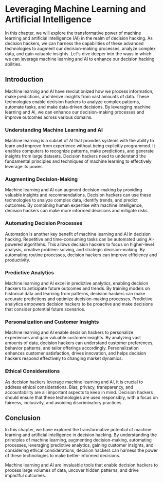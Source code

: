 Leveraging Machine Learning and Artificial Intelligence
================================================================

In this chapter, we will explore the transformative power of machine learning and artificial intelligence (AI) in the realm of decision hacking. As decision hackers, we can harness the capabilities of these advanced technologies to augment our decision-making processes, analyze complex data, and gain valuable insights. Let's dive deeper into the ways in which we can leverage machine learning and AI to enhance our decision hacking abilities.

Introduction
------------

Machine learning and AI have revolutionized how we process information, make predictions, and derive insights from vast amounts of data. These technologies enable decision hackers to analyze complex patterns, automate tasks, and make data-driven decisions. By leveraging machine learning and AI, we can enhance our decision-making processes and improve outcomes across various domains.

### Understanding Machine Learning and AI

Machine learning is a subset of AI that provides systems with the ability to learn and improve from experience without being explicitly programmed. It enables computers to recognize patterns, make predictions, and generate insights from large datasets. Decision hackers need to understand the fundamental principles and techniques of machine learning to effectively leverage its power.

### Augmenting Decision-Making

Machine learning and AI can augment decision-making by providing valuable insights and recommendations. Decision hackers can use these technologies to analyze complex data, identify trends, and predict outcomes. By combining human expertise with machine intelligence, decision hackers can make more informed decisions and mitigate risks.

### Automating Decision Processes

Automation is another key benefit of machine learning and AI in decision hacking. Repetitive and time-consuming tasks can be automated using AI-powered algorithms. This allows decision hackers to focus on higher-level analysis, creative problem-solving, and strategic decision-making. By automating routine processes, decision hackers can improve efficiency and productivity.

### Predictive Analytics

Machine learning and AI excel in predictive analytics, enabling decision hackers to anticipate future outcomes and trends. By training models on historical data and learning from patterns, decision hackers can make accurate predictions and optimize decision-making processes. Predictive analytics empowers decision hackers to be proactive and make decisions that consider potential future scenarios.

### Personalization and Customer Insights

Machine learning and AI enable decision hackers to personalize experiences and gain valuable customer insights. By analyzing vast amounts of data, decision hackers can understand customer preferences, behavior patterns, and tailor offerings accordingly. Personalization enhances customer satisfaction, drives innovation, and helps decision hackers respond effectively to changing market dynamics.

### Ethical Considerations

As decision hackers leverage machine learning and AI, it is crucial to address ethical considerations. Bias, privacy, transparency, and accountability are all important aspects to keep in mind. Decision hackers should ensure that these technologies are used responsibly, with a focus on fairness, inclusivity, and avoiding discriminatory practices.

Conclusion
----------

In this chapter, we have explored the transformative potential of machine learning and artificial intelligence in decision hacking. By understanding the principles of machine learning, augmenting decision-making, automating processes, leveraging predictive analytics, gaining customer insights, and considering ethical considerations, decision hackers can harness the power of these technologies to make better-informed decisions.

Machine learning and AI are invaluable tools that enable decision hackers to process large volumes of data, uncover hidden patterns, and drive impactful outcomes.
